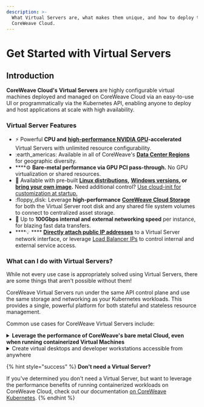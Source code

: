 ```yaml
---
description: >-
  What Virtual Servers are, what makes them unique, and how to deploy them onto
  CoreWeave Cloud.
---
```


# Get Started with Virtual Servers

## Introduction

**CoreWeave Cloud's** **Virtual Servers** are highly configurable virtual machines deployed and managed on CoreWeave Cloud via an easy-to-use UI or programmatically via the Kubernetes API, enabling anyone to deploy and host applications at scale with high availability.

### Virtual Server Features

* :zap: Powerful **CPU and** [**high-performance NVIDIA GPU**](https://www.coreweave.com/pricing)**-accelerated** Virtual Servers with unlimited resource configurability.
* :earth\_americas: Available in all of CoreWeave's [**Data Center Regions**](../docs/data-center-regions.md) for geographic diversity.
* ****:gear: **Bare-metal performance via GPU PCI pass-through.** No GPU virtualization or shared resources.
* :minidisc: Available with pre-built [**Linux distributions**](https://docs.coreweave.com/virtual-servers/coreweave-system-images/linux-images)**,** [**Windows versions**](https://docs.coreweave.com/virtual-servers/coreweave-system-images/windows-images)**, or** [**bring your own image**](../docs/virtual-servers/root-disk-lifecycle-management/importing-a-qcow2-image.md)**.** Need additional control? [Use cloud-init for customization at startup.](https://docs.coreweave.com/virtual-servers/coreweave-system-images/linux-images)
* :floppy\_disk: Leverage **high-performance** [**CoreWeave Cloud Storage**](../docs/storage/storage/) for both the Virtual Server root disk and any shared file system volumes to connect to centralized asset storage.
* :rocket: Up to **100Gbps internal and external networking speed** per instance, for blazing fast data transfers.
* ****:bulb: **** [**Directly attach public IP addresses**](https://docs.coreweave.com/coreweave-kubernetes/networking) to a Virtual Server network interface, or leverage [Load Balancer IPs](https://docs.coreweave.com/coreweave-kubernetes/networking) to control internal and external service access.

### What can I do with Virtual Servers?

While not every use case is appropriately solved using Virtual Servers, there are some things that aren't possible without them!

CoreWeave Virtual Servers run under the same API control plane and use the same storage and networking as your Kubernetes workloads. This provides a single, powerful platform for both stateful and stateless resource management.

Common use cases for CoreWeave Virtual Servers include:

<details>

<summary><strong>Leverage the performance of CoreWeave's bare metal Cloud, even when running containerized Virtual Machines</strong></summary>

CoreWeave Virtual Servers provide all the isolation and control benefits that come with running a workload on a real server. Leveraging GPU PCI pass-through **** means no GPU virtualization or shared resources on Virtual Servers.

</details>

<details>

<summary>Create virtual desktops and developer workstations accessible from anywhere</summary>

Virtual Servers can be deployed with **virtual desktop environments**, providing developer workstations running Linux or Windows. Using applications like [Parsec](https://parsec.app/) for Windows machines and [Teradici](https://www.teradici.com/) for Linux, developers can log in to their workstations to access their work from anywhere!

</details>

{% hint style="success" %}
**Don't need a Virtual Server?**

If you've determined you don't need a Virtual Server, but want to leverage the performance benefits of running containerized workloads on CoreWeave Cloud, check out our documentation [on CoreWeave Kubernetes](broken-reference).
{% endhint %}
